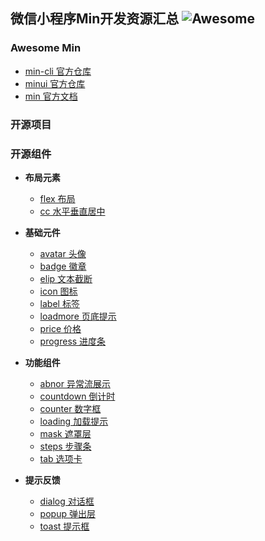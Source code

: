 ## 微信小程序Min开发资源汇总 ![Awesome](https://cdn.rawgit.com/sindresorhus/awesome/d7305f38d29fed78fa85652e3a63e154dd8e8829/media/badge.svg)

### Awesome Min

- [ min-cli 官方仓库 ](https://github.com/meili/min-cli)
- [ minui 官方仓库 ](https://github.com/meili/minui)
- [ min 官方文档 ](https://meili.github.io/min/index.html)

### 开源项目

### 开源组件

- **布局元素**
  - [ flex 布局 ](https://github.com/meili/minui/tree/master/packages/wxc-flex)
  - [ cc 水平垂直居中 ](https://github.com/meili/minui/tree/master/packages/wxc-cc)

- **基础元件**
  - [ avatar 头像 ](https://github.com/meili/minui/tree/master/packages/wxc-avatar)
  - [ badge 徽章 ](https://github.com/meili/minui/tree/master/packages/wxc-badge)
  - [ elip 文本截断 ](https://github.com/meili/minui/tree/master/packages/wxc-elip)
  - [ icon 图标 ](https://github.com/meili/minui/tree/master/packages/wxc-icon)
  - [ label 标签 ](https://github.com/meili/minui/tree/master/packages/wxc-label)
  - [ loadmore 页底提示 ](https://github.com/meili/minui/tree/master/packages/wxc-loadmore)
  - [ price 价格 ](https://github.com/meili/minui/tree/master/packages/wxc-price)
  - [ progress 进度条 ](https://github.com/meili/minui/tree/master/packages/wxc-progress)
  
- **功能组件**
  - [ abnor 异常流展示 ](https://github.com/meili/minui/tree/master/packages/wxc-abnor)
  - [ countdown 倒计时 ](https://github.com/meili/minui/tree/master/packages/wxc-countdown)
  - [ counter 数字框 ](https://github.com/meili/minui/tree/master/packages/wxc-counter)
  - [ loading 加载提示 ](https://github.com/meili/minui/tree/master/packages/wxc-loading)
  - [ mask 遮罩层 ](https://github.com/meili/minui/tree/master/packages/wxc-mask)
  - [ steps 步骤条 ](https://github.com/meili/minui/tree/master/packages/wxc-steps)
  - [ tab 选项卡 ](https://github.com/meili/minui/tree/master/packages/wxc-tab)

- **提示反馈**
  - [ dialog 对话框 ](https://github.com/meili/minui/tree/master/packages/wxc-dialog)
  - [ popup 弹出层 ](https://github.com/meili/minui/tree/master/packages/wxc-popup)
  - [ toast 提示框 ](https://github.com/meili/minui/tree/master/packages/wxc-toast)
